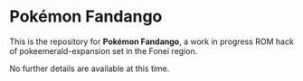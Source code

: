 # Pokémon Fandango

This is the repository for **Pokémon Fandango**, a work in progress ROM hack of pokeemerald-expansion set in the Fonei region.

No further details are available at this time.
